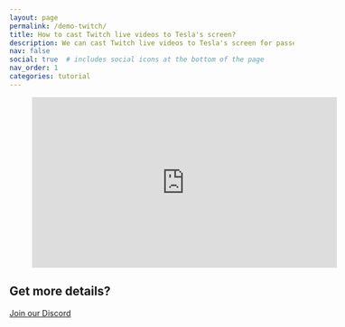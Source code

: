 ```yaml
---
layout: page
permalink: /demo-twitch/
title: How to cast Twitch live videos to Tesla's screen?
description: We can cast Twitch live videos to Tesla's screen for passengers while driving, and we can even manipulate the the Twitch app on Tesla's touchscreen directly.
nav: false
social: true  # includes social icons at the bottom of the page
nav_order: 1
categories: tutorial
---
```

<!-- blank line -->
<figure class="video-container">
  <iframe width="540" height="303" src="https://www.youtube.com/embed/pS59tL9W_7g" frameborder="0" allowfullscreen="true"> </iframe>
</figure>
<!-- blank line -->

## Get more details?
<p><a href ="https://discord.gg/Tvbs9uWcN9" target="_blank">Join our Discord</a></p>